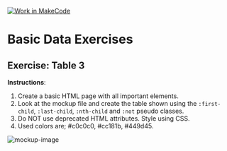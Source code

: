 [![Work in MakeCode](https://classroom.github.com/assets/work-in-make-code-c53f0c86300af1a64cdd5dc830e2509efd17c8cb483a722cacaee84d10eb8ec9.svg)](https://classroom.github.com/online_ide?assignment_repo_id=2876171&assignment_repo_type=AssignmentRepo)
# Basic Data Exercises

## Exercise: Table 3

**Instructions**:

1.  Create a basic HTML page with all important elements.
2.  Look at the mockup file and create the table shown using the `:first-child`, `:last-child`, `:nth-child` and `:not` pseudo classes.
3.  Do NOT use deprecated HTML attributes. Style using CSS.
4.  Used colors are; #c0c0c0, #cc181b, #449d45.

![mockup-image](/image/mockup.jpg)